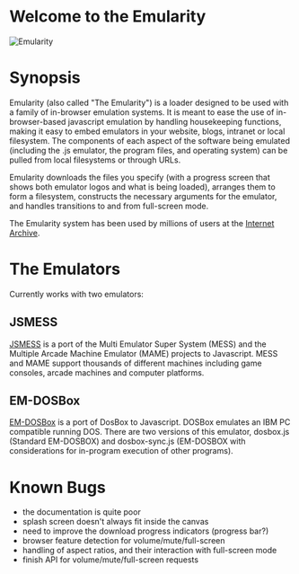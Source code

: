 # Welcome to the Emularity #
![Emularity](https://raw.githubusercontent.com/db48x/emularity/master/logo/emularity_light.png)
# Synopsis #

Emularity (also called "The Emularity") is a loader designed to be used with a family of in-browser emulation systems. It is meant to ease the use of in-browser-based javascript emulation by handling housekeeping functions, making it easy to embed emulators in your website, blogs, intranet or local filesystem. The components of each aspect of the software being emulated (including the .js emulator, the program files, and operating system) can be pulled from local filesystems or through URLs.

Emularity downloads the files you specify (with a progress screen that shows both emulator logos and what is being loaded), arranges them to form a filesystem, constructs the necessary arguments for the emulator, and handles transitions to and from full-screen mode.

The Emularity system has been used by millions of users at the [Internet Archive](https://archive.org).

# The Emulators #

Currently works with two emulators:

## JSMESS ##

[JSMESS](https://github.com/jsmess/jsmess) is a port of the Multi Emulator Super System (MESS) and the Multiple Arcade Machine Emulator (MAME) projects to Javascript. MESS and MAME support thousands of different machines including game consoles, arcade machines and computer platforms.

## EM-DOSBox ##

[EM-DOSBox](https://github.com/dreamlayers/em-dosbox/) is a port of DosBox to Javascript. DOSBox emulates an IBM PC compatible running DOS. There are two versions of this emulator, dosbox.js (Standard EM-DOSBOX) and dosbox-sync.js (EM-DOSBOX with considerations for in-program execution of other programs).

# Known Bugs #

* the documentation is quite poor
* splash screen doesn't always fit inside the canvas
* need to improve the download progress indicators (progress bar?)
* browser feature detection for volume/mute/full-screen
* handling of aspect ratios, and their interaction with full-screen mode
* finish API for volume/mute/full-screen requests
